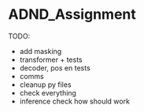 # ADND_Assignment

TODO:
 - add masking
 - transformer + tests
 - decoder, pos en tests
 - comms
 - cleanup py files
 - check everything
 - inference check how should work